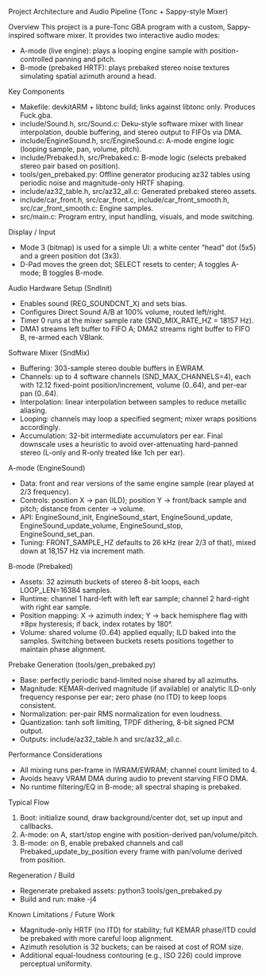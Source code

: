 Project Architecture and Audio Pipeline (Tonc + Sappy-style Mixer)

Overview
This project is a pure-Tonc GBA program with a custom, Sappy-inspired software mixer. It provides two interactive audio modes:
- A-mode (live engine): plays a looping engine sample with position-controlled panning and pitch.
- B-mode (prebaked HRTF): plays prebaked stereo noise textures simulating spatial azimuth around a head.

Key Components
- Makefile: devkitARM + libtonc build; links against libtonc only. Produces Fuck.gba.
- include/Sound.h, src/Sound.c: Deku-style software mixer with linear interpolation, double buffering, and stereo output to FIFOs via DMA.
- include/EngineSound.h, src/EngineSound.c: A-mode engine logic (looping sample, pan, volume, pitch).
- include/Prebaked.h, src/Prebaked.c: B-mode logic (selects prebaked stereo pair based on position).
- tools/gen_prebaked.py: Offline generator producing az32 tables using periodic noise and magnitude-only HRTF shaping.
- include/az32_table.h, src/az32_all.c: Generated prebaked stereo assets.
- include/car_front.h, src/car_front.c, include/car_front_smooth.h, src/car_front_smooth.c: Engine samples.
- src/main.c: Program entry, input handling, visuals, and mode switching.

Display / Input
- Mode 3 (bitmap) is used for a simple UI: a white center “head” dot (5x5) and a green position dot (3x3).
- D-Pad moves the green dot; SELECT resets to center; A toggles A-mode; B toggles B-mode.

Audio Hardware Setup (SndInit)
- Enables sound (REG_SOUNDCNT_X) and sets bias.
- Configures Direct Sound A/B at 100% volume, routed left/right.
- Timer 0 runs at the mixer sample rate (SND_MIX_RATE_HZ = 18157 Hz).
- DMA1 streams left buffer to FIFO A; DMA2 streams right buffer to FIFO B, re-armed each VBlank.

Software Mixer (SndMix)
- Buffering: 303-sample stereo double buffers in EWRAM.
- Channels: up to 4 software channels (SND_MAX_CHANNELS=4), each with 12.12 fixed-point position/increment, volume (0..64), and per-ear pan (0..64).
- Interpolation: linear interpolation between samples to reduce metallic aliasing.
- Looping: channels may loop a specified segment; mixer wraps positions accordingly.
- Accumulation: 32-bit intermediate accumulators per ear. Final downscale uses a heuristic to avoid over-attenuating hard-panned stereo (L-only and R-only treated like 1ch per ear).

A-mode (EngineSound)
- Data: front and rear versions of the same engine sample (rear played at 2/3 frequency).
- Controls: position X → pan (ILD); position Y → front/back sample and pitch; distance from center → volume.
- API: EngineSound_init, EngineSound_start, EngineSound_update, EngineSound_update_volume, EngineSound_stop, EngineSound_set_pan.
- Tuning: FRONT_SAMPLE_HZ defaults to 26 kHz (rear 2/3 of that), mixed down at 18,157 Hz via increment math.

B-mode (Prebaked)
- Assets: 32 azimuth buckets of stereo 8-bit loops, each LOOP_LEN=16384 samples.
- Runtime: channel 1 hard-left with left ear sample; channel 2 hard-right with right ear sample.
- Position mapping: X → azimuth index; Y → back hemisphere flag with ±8px hysteresis; if back, index rotates by 180°.
- Volume: shared volume (0..64) applied equally; ILD baked into the samples. Switching between buckets resets positions together to maintain phase alignment.

Prebake Generation (tools/gen_prebaked.py)
- Base: perfectly periodic band-limited noise shared by all azimuths.
- Magnitude: KEMAR-derived magnitude (if available) or analytic ILD-only frequency response per ear; zero phase (no ITD) to keep loops consistent.
- Normalization: per-pair RMS normalization for even loudness.
- Quantization: tanh soft limiting, TPDF dithering, 8-bit signed PCM output.
- Outputs: include/az32_table.h and src/az32_all.c.

Performance Considerations
- All mixing runs per-frame in IWRAM/EWRAM; channel count limited to 4.
- Avoids heavy VRAM DMA during audio to prevent starving FIFO DMA.
- No runtime filtering/EQ in B-mode; all spectral shaping is prebaked.

Typical Flow
1) Boot: initialize sound, draw background/center dot, set up input and callbacks.
2) A-mode: on A, start/stop engine with position-derived pan/volume/pitch.
3) B-mode: on B, enable prebaked channels and call Prebaked_update_by_position every frame with pan/volume derived from position.

Regeneration / Build
- Regenerate prebaked assets: python3 tools/gen_prebaked.py
- Build and run: make -j4

Known Limitations / Future Work
- Magnitude-only HRTF (no ITD) for stability; full KEMAR phase/ITD could be prebaked with more careful loop alignment.
- Azimuth resolution is 32 buckets; can be raised at cost of ROM size.
- Additional equal-loudness contouring (e.g., ISO 226) could improve perceptual uniformity.
